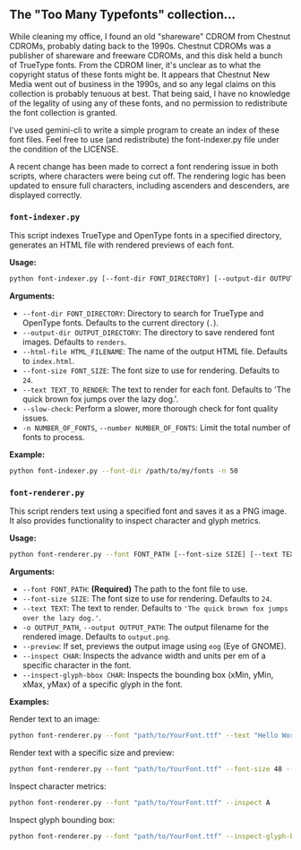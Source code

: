 ## The "Too Many Typefonts" collection...


While cleaning my office, I found an old "shareware" CDROM from Chestnut CDROMs, probably 
dating back to the 1990s. Chestnut CDROMs was a publisher of shareware and freeware CDROMs,
and this disk held a bunch of TrueType fonts. From the CDROM liner, it's unclear as to
what the copyright status of these fonts might be. It appears that Chestnut New Media
went out of business in the 1990s, and so any legal claims on this collection is probably
tenuous at best. That being said, I have no knowledge of the legality of using any of these
fonts, and no permission to redistribute the font collection is granted.

I've used gemini-cli to write a simple program to create an index of these font files. Feel 
free to use (and redistribute) the font-indexer.py file under the condition of the LICENSE.

A recent change has been made to correct a font rendering issue in both scripts, where characters were being cut off. The rendering logic has been updated to ensure full characters, including ascenders and descenders, are displayed correctly.

### `font-indexer.py`

This script indexes TrueType and OpenType fonts in a specified directory, generates an HTML file with rendered previews of each font.

**Usage:**

```bash
python font-indexer.py [--font-dir FONT_DIRECTORY] [--output-dir OUTPUT_DIRECTORY] [--html-file HTML_FILENAME] [--font-size FONT_SIZE] [--text TEXT_TO_RENDER] [--slow-check] [-n NUMBER_OF_FONTS]
```

**Arguments:**

*   `--font-dir FONT_DIRECTORY`: Directory to search for TrueType and OpenType fonts. Defaults to the current directory (`.`).
*   `--output-dir OUTPUT_DIRECTORY`: The directory to save rendered font images. Defaults to `renders`.
*   `--html-file HTML_FILENAME`: The name of the output HTML file. Defaults to `index.html`.
*   `--font-size FONT_SIZE`: The font size to use for rendering. Defaults to `24`.
*   `--text TEXT_TO_RENDER`: The text to render for each font. Defaults to 'The quick brown fox jumps over the lazy dog.'.
*   `--slow-check`: Perform a slower, more thorough check for font quality issues.
*   `-n NUMBER_OF_FONTS`, `--number NUMBER_OF_FONTS`: Limit the total number of fonts to process.

**Example:**

```bash
python font-indexer.py --font-dir /path/to/my/fonts -n 50
```

### `font-renderer.py`

This script renders text using a specified font and saves it as a PNG image. It also provides functionality to inspect character and glyph metrics.

**Usage:**

```bash
python font-renderer.py --font FONT_PATH [--font-size SIZE] [--text TEXT] [-o OUTPUT_PATH] [--preview] [--inspect CHAR] [--inspect-glyph-bbox CHAR]
```

**Arguments:**

*   `--font FONT_PATH`: **(Required)** The path to the font file to use.
*   `--font-size SIZE`: The font size to use for rendering. Defaults to `24`.
*   `--text TEXT`: The text to render. Defaults to `'The quick brown fox jumps over the lazy dog.'`.
*   `-o OUTPUT_PATH`, `--output OUTPUT_PATH`: The output filename for the rendered image. Defaults to `output.png`.
*   `--preview`: If set, previews the output image using `eog` (Eye of GNOME).
*   `--inspect CHAR`: Inspects the advance width and units per em of a specific character in the font.
*   `--inspect-glyph-bbox CHAR`: Inspects the bounding box (xMin, yMin, xMax, yMax) of a specific glyph in the font.

**Examples:**

Render text to an image:

```bash
python font-renderer.py --font "path/to/YourFont.ttf" --text "Hello World" -o hello.png
```

Render text with a specific size and preview:

```bash
python font-renderer.py --font "path/to/YourFont.ttf" --font-size 48 --text "Large Text" --preview
```

Inspect character metrics:

```bash
python font-renderer.py --font "path/to/YourFont.ttf" --inspect A
```

Inspect glyph bounding box:

```bash
python font-renderer.py --font "path/to/YourFont.ttf" --inspect-glyph-bbox G
```
